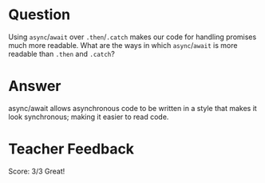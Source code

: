 # Question

Using `async`/`await` over `.then`/`.catch` makes our code for handling promises much more readable. What are the ways in which `async`/`await` is more readable than `.then` and `.catch`?

# Answer

async/await allows asynchronous code to be written in a style that makes it look synchronous; making it easier to read code.

# Teacher Feedback

Score: 3/3
Great!
